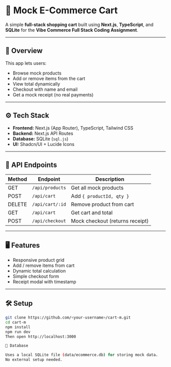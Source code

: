 # 🛒 Mock E-Commerce Cart

A simple **full-stack shopping cart** built using **Next.js**, **TypeScript**, and **SQLite** for the **Vibe Commerce Full Stack Coding Assignment**.

---

## 🚀 Overview

This app lets users:
- Browse mock products  
- Add or remove items from the cart  
- View total dynamically  
- Checkout with name and email  
- Get a mock receipt (no real payments)

---

## ⚙️ Tech Stack

- **Frontend:** Next.js (App Router), TypeScript, Tailwind CSS  
- **Backend:** Next.js API Routes  
- **Database:** SQLite (`sql.js`)  
- **UI:** Shadcn/UI + Lucide Icons  

---

## 🧩 API Endpoints

| Method | Endpoint | Description |
|--------|-----------|--------------|
| GET | `/api/products` | Get all mock products |
| POST | `/api/cart` | Add `{ productId, qty }` |
| DELETE | `/api/cart/:id` | Remove product from cart |
| GET | `/api/cart` | Get cart and total |
| POST | `/api/checkout` | Mock checkout (returns receipt) |

---

## 🖥️ Features

- Responsive product grid  
- Add / remove items from cart  
- Dynamic total calculation  
- Simple checkout form  
- Receipt modal with timestamp  

---

## 🛠️ Setup

```bash
git clone https://github.com/<your-username>/cart-m.git
cd cart-m
npm install
npm run dev
Then open http://localhost:3000

💾 Database

Uses a local SQLite file (data/ecommerce.db) for storing mock data.
No external setup needed.